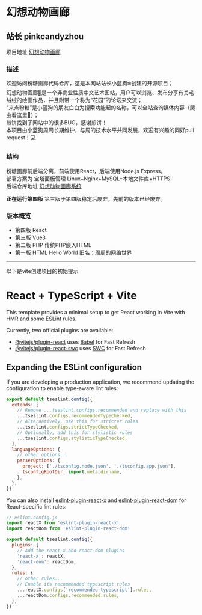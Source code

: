 # 幻想动物画廊
## 站长 pinkcandyzhou
项目地址 [幻想动物画廊](https://gallery.pinkcandy.top)

### 描述
欢迎访问粉糖画廊代码仓库，这是本网站站长小蓝狗❄️创建的开源项目；<br>
幻想动物画廊🐾是一个非商业性质中文艺术图站，用户可以浏览、发布分享有关毛绒绒的绘画作品，并且附带一个称为“花园”的论坛来交流；<br>
“来点粉糖”是小蓝狗的朋友白白为搜索功能起的名称，可以全站查询媒体内容（爬虫看这里👀）；<br>
煎饼找到了网站中的很多BUG，感谢煎饼！<br>
本项目由小蓝狗周周长期维护，与周的技术水平共同发展，欢迎有兴趣的同好pull request！💻<br>

### 结构
粉糖画廊前后端分离，前端使用React，后端使用Node.js Express。<br>
部署方案为 宝塔面板管理 Linux+Nginx+MySQL+本地文件库+HTTPS<br>
后端仓库地址 [幻想动物画廊系统](https://github.com/ZhouZhou1235/GallerySystem)<br>

**正在运行第四版**
第三版于第四版稳定后废弃，先前的版本已经废弃。

### 版本概览
- 第四版 React
- 第三版 Vue3
- 第二版 PHP 传统PHP嵌入HTML
- 第一版 HTML Hello World 旧名：周周的网络世界

------

以下是vite创建项目的初始提示

# React + TypeScript + Vite

This template provides a minimal setup to get React working in Vite with HMR and some ESLint rules.

Currently, two official plugins are available:

- [@vitejs/plugin-react](https://github.com/vitejs/vite-plugin-react/blob/main/packages/plugin-react/README.md) uses [Babel](https://babeljs.io/) for Fast Refresh
- [@vitejs/plugin-react-swc](https://github.com/vitejs/vite-plugin-react-swc) uses [SWC](https://swc.rs/) for Fast Refresh

## Expanding the ESLint configuration

If you are developing a production application, we recommend updating the configuration to enable type-aware lint rules:

```js
export default tseslint.config({
  extends: [
    // Remove ...tseslint.configs.recommended and replace with this
    ...tseslint.configs.recommendedTypeChecked,
    // Alternatively, use this for stricter rules
    ...tseslint.configs.strictTypeChecked,
    // Optionally, add this for stylistic rules
    ...tseslint.configs.stylisticTypeChecked,
  ],
  languageOptions: {
    // other options...
    parserOptions: {
      project: ['./tsconfig.node.json', './tsconfig.app.json'],
      tsconfigRootDir: import.meta.dirname,
    },
  },
})
```

You can also install [eslint-plugin-react-x](https://github.com/Rel1cx/eslint-react/tree/main/packages/plugins/eslint-plugin-react-x) and [eslint-plugin-react-dom](https://github.com/Rel1cx/eslint-react/tree/main/packages/plugins/eslint-plugin-react-dom) for React-specific lint rules:

```js
// eslint.config.js
import reactX from 'eslint-plugin-react-x'
import reactDom from 'eslint-plugin-react-dom'

export default tseslint.config({
  plugins: {
    // Add the react-x and react-dom plugins
    'react-x': reactX,
    'react-dom': reactDom,
  },
  rules: {
    // other rules...
    // Enable its recommended typescript rules
    ...reactX.configs['recommended-typescript'].rules,
    ...reactDom.configs.recommended.rules,
  },
})
```
